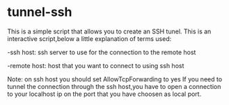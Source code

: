 # tunnel-ssh
This is a simple script that allows you to create an SSH tunel.
This is an interactive script,below a little explanation of terms used:

-ssh host: ssh server to use for the connection to the remote host

-remote host: host that you want to connect to using ssh host

Note: on ssh host you should set AllowTcpForwarding to yes
If you need to tunnel the connection through the ssh host,you have to open a connection to your localhost ip on the port that you have choosen as local port.

